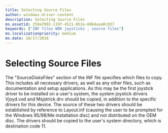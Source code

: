 ```yaml
---
title: Selecting Source Files
author: windows-driver-content
description: Selecting Source Files
ms.assetid: 259a7092-1197-4521-853a-6064aaa0c037
keywords: ["INF files WDK joysticks , source files"]
ms.localizationpriority: medium
ms.date: 10/17/2018
---
```


# Selecting Source Files





The "SourceDisksFiles" section of the INF file specifies which files to copy. This includes all necessary drivers, as well as any other files, such as documentation and setup applications. As this may be the first joystick driver to be installed on a user's system, the system joystick drivers Vjoyd.vxd and Msjstrick.drv should be copied, in addition to the specific drivers for this device. The source of these two drivers should be established by reference to Layout.inf (causing the user to be prompted for the Windows 95/98/Me installation disc) and not distributed on the OEM disc. The drivers should be copied to the user's system directory, which is destination code 11.

 

 




